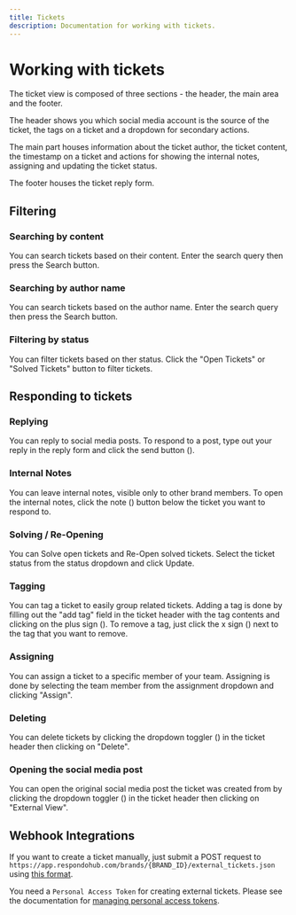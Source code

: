 ```yaml
---
title: Tickets
description: Documentation for working with tickets.
---
```


# Working with tickets

The ticket view is composed of three sections - the header, the main area and
the footer.

The header shows you which social media account is the source of the
ticket, the tags on a ticket and a dropdown for secondary actions.

The main part houses information about the ticket author, the ticket content,
the timestamp on a ticket and actions for showing the internal notes, assigning
and updating the ticket status.

The footer houses the ticket reply form.

## Filtering

### Searching by content

You can search tickets based on their content. Enter the search query then press
the Search button.

### Searching by author name

You can search tickets based on the author name. Enter the search query then
press the Search button.

### Filtering by status

You can filter tickets based on ther status. Click the "Open Tickets" or "Solved
Tickets" button to filter tickets.

## Responding to tickets

### Replying

You can reply to social media posts. To respond to a post, type out your reply
in the reply form and click the send button (<i class="bi bi-telegram"></i>).

### Internal Notes

You can leave internal notes, visible only to other brand members. To open the
internal notes, click the note (<i class="bi bi-sticky"></i>) button
below the ticket you want to respond to.

### Solving / Re-Opening

You can Solve open tickets and Re-Open solved tickets. Select the ticket status
from the status dropdown and click Update.

### Tagging

You can tag a ticket to easily group related tickets. Adding a tag is done by
filling out the "add tag" field in the ticket header with the tag contents and
clicking on the plus sign (<i class="bi bi-plus"></i>). To remove a tag, just
click the x sign (<i class="bi bi-x"></i>) next to the tag that you want to
remove.

### Assigning

You can assign a ticket to a specific member of your team. Assigning is done by
selecting the team member from the assignment dropdown and clicking "Assign".

### Deleting

You can delete tickets by clicking the dropdown toggler
(<i class="bi bi-three-dots"></i>) in the ticket header then clicking on
"Delete".

### Opening the social media post

You can open the original social media post the ticket was created from by
clicking the dropdown toggler (<i class="bi bi-three-dots"></i>) in the ticket
header then clicking on "External View".

## Webhook Integrations

If you want to create a ticket manually, just submit a POST request to
`https://app.respondohub.com/brands/{BRAND_ID}/external_tickets.json` using
[this format](https://docs.respondohub.com/external_ticket_format).

You need a `Personal Access Token` for creating external tickets. Please see the
documentation for [managing personal access tokens](../users#personal-access-tokens).
